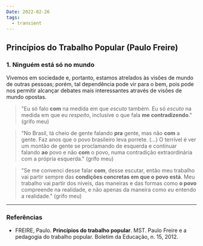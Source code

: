 ```yaml
---
Date: 2022-02-26
tags:
  - transient
---
```

## Princípios do Trabalho Popular (Paulo Freire)
### 1. Ninguém está só no mundo
Vivemos em sociedade e, portanto, estamos atrelados às visões de mundo de outras pessoas; porém, tal dependência pode vir para o bem, pois pode nos permitir alcançar debates mais interessantes através de visões de mundo opostas. 
> "Eu só falo **com** na medida em que *escuto* também. 
> Eu só *escuto* na medida em que eu *respeito*, inclusive o que fala **me contradizendo**." (grifo meu)

> "No Brasil, tá cheio de gente falando **pra** gente, mas não **com** a gente. Faz anos que o povo brasileiro leva porrete. (...) O terrível é ver um montão de gente se proclamando de esquerda e continuar falando **ao** povo e não **com** o povo, numa contradição extraordinária com a própria esquerda." (grifo meu)

> "Se me convenci desse falar **com**, desse escutar, então meu trabalho vai partir sempre das **condições concretas em que o povo está**. Meu trabalho vai partir dos níveis, das maneiras e das formas como **o povo** compreende na realidade, e não apenas da maneira como *eu* entendo a realidade." (grifo meu)


---
### Referências
- FREIRE, Paulo. **Princípios do trabalho popular**. MST. Paulo Freire e a pedagogia do trabalho popular. Boletim da Educação, n. 15, 2012.